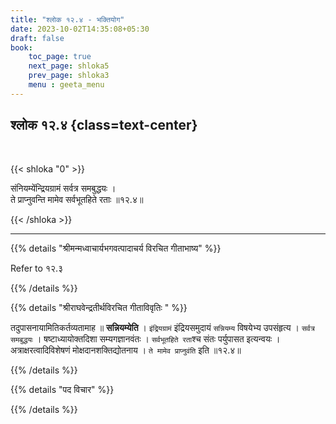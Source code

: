 ```yaml
---
title: "श्लोक १२.४ - भक्तियोग"
date: 2023-10-02T14:35:08+05:30
draft: false
book:
    toc_page: true
    next_page: shloka5
    prev_page: shloka3
    menu : geeta_menu
---
```




## श्लोक १२.४ {class=text-center}

<br/>

{{< shloka  "0"  >}}

संनियम्येंन्द्रियग्रामं सर्वत्र समबुद्धयः ।   
ते प्राप्नुवन्ति मामेव सर्वभूतहिते रताः ॥१२.४॥

{{< /shloka >}}

---


{{% details "श्रीमन्मध्वाचार्यभगवत्पादाचर्य विरचित  गीताभाष्य" %}}

Refer to १२.३

{{% /details %}}



{{% details "श्रीराघवेन्द्रतीर्थविरचित गीताविवृतिः " %}}


तदुपासनायामितिकर्तव्यतामाह ॥ **सन्नियम्येति** । 
`इंद्रियग्रामं` इंद्रियसमुदायं `सन्नियम्य` विषयेभ्य 
उपसंहृत्य । `सर्वत्र समबुद्धयः` । षष्टाध्यायोक्तदिशा 
सम्यगज्ञानवंतः । `सर्वभूतहिते रता`श्च संतः पर्युपासत 
इत्यन्वयः । अत्राक्षरत्वादिविशेषणं 
मोक्षदानशक्तिद्योतनाय । `ते मामेव प्राप्नुवंति` इति 
॥१२.४॥

{{% /details %}}



{{% details "पद विचार" %}}


{{% /details %}}
